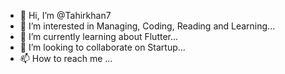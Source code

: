 - 👋 Hi, I’m @Tahirkhan7
- 👀 I’m interested in Managing, Coding, Reading and Learning...
- 🌱 I’m currently learning about Flutter...
- 💞️ I’m looking to collaborate on Startup...
- 📫 How to reach me ...

<!---
Tahirkhan7/Tahirkhan7 is a ✨ special ✨ repository because its `README.md` (this file) appears on your GitHub profile.
You can click the Preview link to take a look at your changes.
--->
